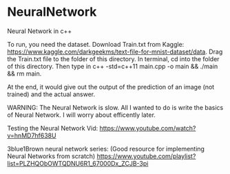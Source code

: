 # NeuralNetwork
Neural Network in c++

To run, you need the dataset.
Download Train.txt from Kaggle: https://www.kaggle.com/darkgeekms/text-file-for-mnist-dataset/data.
Drag the Train.txt file to the folder of this directory.
In terminal, cd into the folder of this directory.
Then type in c++ -std=c++11 main.cpp -o main && ./main && rm main.

At the end, it would give out the output of the prediction of an image (not trained) and the actual answer. 

WARNING: The Neural Network is slow. All I wanted to do is write the basics of Neural Network. I will worry about efficently later.

Testing the Neural Network Vid: 
https://www.youtube.com/watch?v=hnMD7hf638U

3blue1Brown neural network series: (Good resource for implementing Neural Networks from scratch)
https://www.youtube.com/playlist?list=PLZHQObOWTQDNU6R1_67000Dx_ZCJB-3pi
